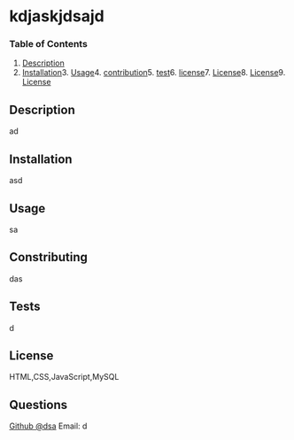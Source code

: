 
# kdjaskjdsajd
### Table of Contents1. [Description](#description)2. [Installation](#installation)3. [Usage](#usage)4. [contribution](#license)5. [test](#license)6. [license](#license)7. [License](#license)8. [License](#license)9. [License](#license)

## Description <a name="description"></a>
      
ad

## Installation <a name="installation"></a>
      
asd

## Usage <a name="usage"></a>
      
sa

## Constributing <a name="contrib"></a>
      
das

## Tests <a name="test"></a>
      
d

## License <a name="license"></a>
      
HTML,CSS,JavaScript,MySQL

## Questions <a name="question"></a>
[Github @dsa](https://github.com/dsa)
Email: d